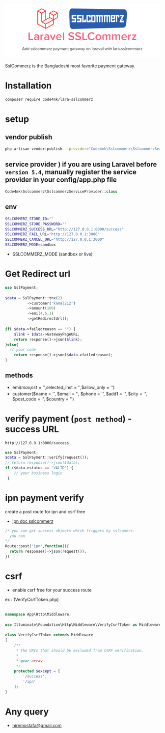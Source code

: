 <p align="center" ><img src="https://raw.githubusercontent.com/code4mk/lara-sslcommerz/master/ssl.PNG"></p


SslCommerz is the Bangladeshi most favorite payment gateway.

# Installation

```bash
composer require code4mk/lara-sslcommerz
```

# setup

## vendor publish

```bash
php artisan vendor:publish --provider="Code4mk\Sslcommerz\SslcommerzServiceProvider" --tag=config
```

## service provider  ) if you are using Laravel before `version 5.4`, manually register the service provider in your config/app.php file

```php
Code4mk\Sslcommerz\SslcommerzServiceProvider::class
```

## env

```bash
SSLCOMMERZ_STORE_ID=""
SSLCOMMERZ_STORE_PASSWORD=""
SSLCOMMERZ_SUCCESS_URL="http://127.0.0.1:8000/success"
SSLCOMMERZ_FAIL_URL="http://127.0.0.1:3000"
SSLCOMMERZ_CANCEL_URL="http://127.0.0.1:3000"
SSLCOMMERZ_MODE=sandbox
```

* SSLCOMMERZ_MODE (sandbox or live)

# Get Redirect url

```php
use SslPayment;

$data = SslPayment::tnx(2)
          ->customer('kamal212')
          ->amount(100)
          ->emi(4,5,1)
          ->getRedirectUrl();

if( $data->failedreason == "") {
    $link = $data->GatewayPageURL;
    return response()->json($link);
}else{
  // your code
    return response()->json($data->failedreason);
}
```

## methods

* emi($max_inst = '',$selected_inst = '',$allow_only = '')
* customer($name = '', $email = '', $phone = '', $add1 = '', $city = '', $post_code = '', $country = '')


# verify payment (`post method`) - success URL

```bash
http://127.0.0.1:8000/success
```

```php
use SslPayment;
$data = SslPayment::verify(request());
// return response()->json($data);
if ($data->status == 'VALID') {
    // your business logic
 }
```

# ipn payment verify

create a post route for ipn and csrf free

* [ipn doc sslcommerz](https://developer.sslcommerz.com/doc/v4/#validate-payment-with-ipn)

```php
/* you can get success objects which triggers by sslcomerz.
  you can
*/
Route::post('ipn',function(){
  return response()->json(request());
})
```

# csrf

* enable csrf free for your success route

ex : (VerifyCsrfToken.php)

```php

namespace App\Http\Middleware;

use Illuminate\Foundation\Http\Middleware\VerifyCsrfToken as Middleware;

class VerifyCsrfToken extends Middleware
{
    /**
     * The URIs that should be excluded from CSRF verification.
     *
     * @var array
     */
    protected $except = [
        '/success',
        '/ipn'
    ];
}

```

# Any query

* hiremostafa@gmail.com
